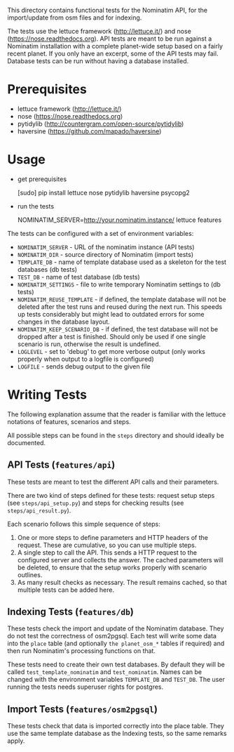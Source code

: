 This directory contains functional tests for the Nominatim API,
for the import/update from osm files and for indexing.

The tests use the lettuce framework (http://lettuce.it/) and
nose (https://nose.readthedocs.org). API tests are meant to be run
against a Nominatim installation with a complete planet-wide
setup based on a fairly recent planet. If you only have an
excerpt, some of the API tests may fail. Database tests can be
run without having a database installed.

Prerequisites
=============

 * lettuce framework (http://lettuce.it/)
 * nose (https://nose.readthedocs.org)
 * pytidylib (http://countergram.com/open-source/pytidylib)
 * haversine (https://github.com/mapado/haversine)

Usage
=====

 * get prerequisites

     [sudo] pip install lettuce nose pytidylib haversine psycopg2

 * run the tests

     NOMINATIM_SERVER=http://your.nominatim.instance/ lettuce features

The tests can be configured with a set of environment variables:

 * `NOMINATIM_SERVER` - URL of the nominatim instance (API tests)
 * `NOMINATIM_DIR` - source directory of Nominatim (import tests)
 * `TEMPLATE_DB` - name of template database used as a skeleton for
                   the test databases (db tests)
 * `TEST_DB` - name of test database (db tests)
 * `NOMINATIM_SETTINGS` - file to write temporary Nominatim settings to (db tests)
 * `NOMINATIM_REUSE_TEMPLATE` - if defined, the template database will not be
                                deleted after the test runs and reused during
                                the next run. This speeds up tests considerably
                                but might lead to outdated errors for some
                                changes in the database layout.
 * `NOMINATIM_KEEP_SCENARIO_DB` - if defined, the test database will not be
                                  dropped after a test is finished. Should
                                  only be used if one single scenario is run,
                                  otherwise the result is undefined.
 * `LOGLEVEL` - set to 'debug' to get more verbose output (only works properly
                when output to a logfile is configured)
 * `LOGFILE` - sends debug output to the given file

Writing Tests
=============

The following explanation assume that the reader is familiar with the lettuce
notations of features, scenarios and steps.

All possible steps can be found in the `steps` directory and should ideally
be documented.


API Tests (`features/api`)
--------------------------

These tests are meant to test the different API calls and their parameters.

There are two kind of steps defined for these tests: 
request setup steps (see `steps/api_setup.py`) 
and steps for checking results (see `steps/api_result.py`).

Each scenario follows this simple sequence of steps:

  1. One or more steps to define parameters and HTTP headers of the request.
     These are cumulative, so you can use multiple steps.
  2. A single step to call the API. This sends a HTTP request to the configured
     server and collects the answer. The cached parameters will be deleted,
     to ensure that the setup works properly with scenario outlines.
  3. As many result checks as necessary. The result remains cached, so that
     multiple tests can be added here.

Indexing Tests (`features/db`)
---------------------------------------------------

These tests check the import and update of the Nominatim database. They do not
test the correctness of osm2pgsql. Each test will write some data into the `place`
table (and optionally `the planet_osm_*` tables if required) and then run
Nominatim's processing functions on that.

These tests need to create their own test databases. By default they will be
called `test_template_nominatim` and `test_nominatim`. Names can be changed with
the environment variables `TEMPLATE_DB` and `TEST_DB`. The user running the tests
needs superuser rights for postgres.


Import Tests (`features/osm2pgsql`)
-----------------------------------

These tests check that data is imported correctly into the place table. They
use the same template database as the Indexing tests, so the same remarks apply.
